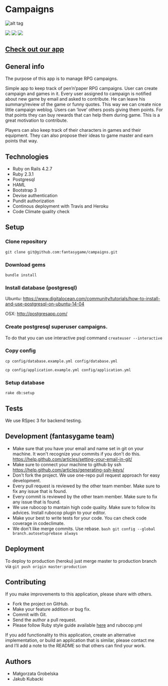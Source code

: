 # Campaigns
![alt tag](http://i62.tinypic.com/eqe5bq.png)

[![](http://img.shields.io/travis/fantasygame/campaigns.svg?style=flat-square)](https://travis-ci.org/fantasygame/campaigns)
[![](http://img.shields.io/codeclimate/github/fantasygame/campaigns.svg?style=flat-square)](https://codeclimate.com/github/fantasygame/campaigns)
[![](http://img.shields.io/codeclimate/coverage/github/fantasygame/campaigns.svg?style=flat-square)](https://codeclimate.com/github/fantasygame/campaigns)

## [Check out our app](http://rpgcampaigns.herokuapp.com/)

## General info

The purpose of this app is to manage RPG campaigns.

Simple app to keep track of pen’n’paper RPG campaigns.
User can create campaign and games in it. Every user assigned to campaign is notified about new game by email and asked to contribute. He can leave his summary/review of the game or funny quotes. This way we can create nice little campaign weblog. Users can ‘love’ others posts giving them points. For that points they can buy rewards that can help them during game. This is a great motivation to contribute.

Players can also keep track of their characters in games and their equipment.
They can also propose their ideas to game master and earn points that way.

## Technologies

* Ruby on Rails 4.2.7
* Ruby 2.3.1
* Postgresql
* HAML
* Bootstrap 3
* Devise authentication
* Pundit authorization
* Continous deployment with Travis and Heroku
* Code Climate quality check

## Setup
### Clone repository
`git clone git@github.com:fantasygame/campaigns.git`

### Download gems
`bundle install`

### Install database (postgresql)

Ubuntu: https://www.digitalocean.com/community/tutorials/how-to-install-and-use-postgresql-on-ubuntu-14-04

OSX: http://postgresapp.com/

### Create postgresql superuser campaigns.

To do that you can use interactive psql command
`createuser --interactive`

### Copy config
`cp config/database.example.yml config/database.yml`

`cp config/application.example.yml config/application.yml`

### Setup database
`rake db:setup`

## Tests
We use RSpec 3 for backend testing.

## Development (fantasygame team)
* Make sure that you have your email and name set in git on your machine. It won't recognize your commits if you don't do this. https://help.github.com/articles/setting-your-email-in-git/
* Make sure to connect your machine to github by ssh https://help.github.com/articles/generating-ssh-keys/
* Don't fork the project. We use one-repo pull request approach for easy development.
* Every pull request is reviewed by the other team member. Make sure to fix any issue that is found.
* Every commit is reviewed by the other team member. Make sure to fix any issue that is found.
* We use rubocop to mantain high code quality. Make sure to follow its advices. Install rubocop plugin to your editor.
* Make your best to write tests for your code. You can check code coverage in codeclimate.
* We don't like merge commits. Use rebase. `bash git config --global branch.autosetuprebase always `

## Deployment
To deploy to production (heroku) just merge master to production branch via
`git push origin master:production`

## Contributing

If you make improvements to this application, please share with others.

* Fork the project on GitHub.
* Make your feature addition or bug fix.
* Commit with Git.
* Send the author a pull request.
* Please follow Ruby style guide available [here](https://github.com/bbatsov/ruby-style-guide) and rubocop.yml

If you add functionality to this application, create an alternative
implementation, or build an application that is similar, please contact
me and I’ll add a note to the README so that others can find your work.

## Authors

* Małgorzata Grobelska
* Jakub Kubacki
